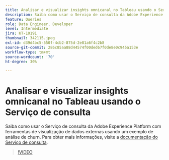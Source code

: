 ```yaml
---
title: Analisar e visualizar insights omnicanal no Tableau usando o Serviço de consulta
description: Saiba como usar o Serviço de consulta da Adobe Experience Platform com ferramentas de visualização de dados externas usando um exemplo de análise de churn.
feature: Queries
role: Data Engineer, Developer
level: Intermediate
jira: KT-10191
thumbnail: 342115.jpeg
exl-id: d39d4bc5-550f-4cb2-875d-2e81a6f4c2b8
source-git-commit: 286c85aa88d44574f00ded67f0de8e0c945a153e
workflow-type: tm+mt
source-wordcount: '70'
ht-degree: 30%

---
```


# Analisar e visualizar insights omnicanal no Tableau usando o Serviço de consulta

Saiba como usar o Serviço de consulta da Adobe Experience Platform com ferramentas de visualização de dados externas usando um exemplo de análise de churn. Para obter mais informações, visite a [documentação do Serviço de consulta](https://experienceleague.adobe.com/docs/experience-platform/query/home.html?lang=pt-BR).

>[!VIDEO](https://video.tv.adobe.com/v/342115?learn=on&enablevpops)
